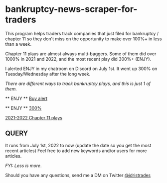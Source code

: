 # bankruptcy-news-scraper-for-traders

This program helps traders track companies that just filed for bankruptcy / chapter 11 so they don't miss on the opportunity to make over 100%+ in less than a week.

Chapter 11 plays are almost always multi-baggers. Some of them did over 1000% in 2021 and 2022, and the most recent play did 300%+ (ENJY).

I alerted ENJY in my chatroom on Discord on July 1st. It went up 300% on Tuesday/Wednesday after the long week.

*There are different ways to track bankruptcy plays, and this is just 1 of them.*

** ENJY ** [Buy alert](https://twitter.com/IdrisTrades/status/1544409358431313920)

** ENJY ** [300%](https://twitter.com/IdrisTrades/status/1544675868093587456)

[2021-2022 Chapter 11 plays](https://twitter.com/IdrisTrades/status/1536803655386636290)



## QUERY ##

It runs from July 1st, 2022 to now (update the date so you get the most recent articles)
Feel free to add new keywords and/or users for more articles.

*FYI: Less is more*.


Should you have any questions, send me a DM on Twitter [@idristrades](https://twitter.com/idristrades)
